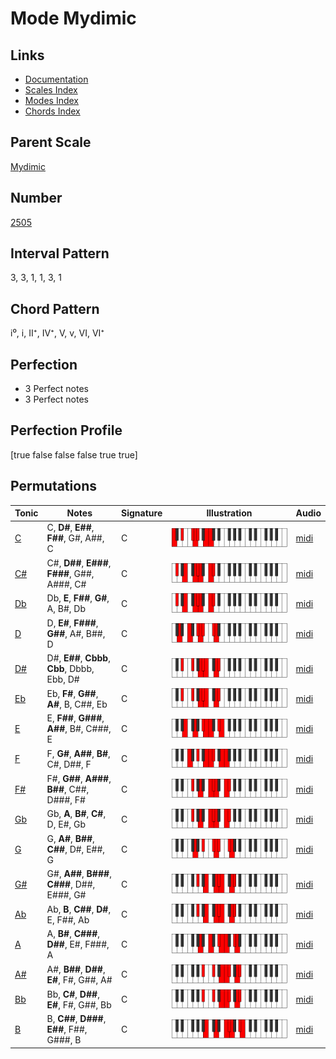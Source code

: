 # Mode Mydimic

## Links

- [Documentation](index.md)
- [Scales Index](Scales.md)
- [Modes Index](Modes.md)
- [Chords Index](Chords.md)

## Parent Scale

[Mydimic](ScaleMydimic.md)

## Number

[2505](https://ianring.com/musictheory/scales/2505)

## Interval Pattern

3, 3, 1, 1, 3, 1

## Chord Pattern

i⁰, i, II⁺, IV⁺, V, v, VI, VI⁺

## Perfection

- 3 Perfect notes
- 3 Perfect notes

## Perfection Profile

[true false false false true true]

## Permutations

| Tonic | Notes | Signature | Illustration | Audio |
|-------|-------|-----------|--------------|-------|
| [C](ModeCNaturalMydimic.md) | C, **D#**, **E##**, **F##**, G#, A##, C | C | ![CNaturalMydimic](ModeCNaturalMydimic.png) | [midi](https://github.com/edipermadi/music/blob/main/docs/ModeCNaturalMydimic.mid?raw=true) |
| [C#](ModeCSharpMydimic.md) | C#, **D##**, **E###**, **F###**, G##, A###, C# | C | ![CSharpMydimic](ModeCSharpMydimic.png) | [midi](https://github.com/edipermadi/music/blob/main/docs/ModeCSharpMydimic.mid?raw=true) |
| [Db](ModeDFlatMydimic.md) | Db, **E**, **F##**, **G#**, A, B#, Db | C | ![DFlatMydimic](ModeDFlatMydimic.png) | [midi](https://github.com/edipermadi/music/blob/main/docs/ModeDFlatMydimic.mid?raw=true) |
| [D](ModeDNaturalMydimic.md) | D, **E#**, **F###**, **G##**, A#, B##, D | C | ![DNaturalMydimic](ModeDNaturalMydimic.png) | [midi](https://github.com/edipermadi/music/blob/main/docs/ModeDNaturalMydimic.mid?raw=true) |
| [D#](ModeDSharpMydimic.md) | D#, **E##**, **Cbbb**, **Cbb**, Dbbb, Ebb, D# | C | ![DSharpMydimic](ModeDSharpMydimic.png) | [midi](https://github.com/edipermadi/music/blob/main/docs/ModeDSharpMydimic.mid?raw=true) |
| [Eb](ModeEFlatMydimic.md) | Eb, **F#**, **G##**, **A#**, B, C##, Eb | C | ![EFlatMydimic](ModeEFlatMydimic.png) | [midi](https://github.com/edipermadi/music/blob/main/docs/ModeEFlatMydimic.mid?raw=true) |
| [E](ModeENaturalMydimic.md) | E, **F##**, **G###**, **A##**, B#, C###, E | C | ![ENaturalMydimic](ModeENaturalMydimic.png) | [midi](https://github.com/edipermadi/music/blob/main/docs/ModeENaturalMydimic.mid?raw=true) |
| [F](ModeFNaturalMydimic.md) | F, **G#**, **A##**, **B#**, C#, D##, F | C | ![FNaturalMydimic](ModeFNaturalMydimic.png) | [midi](https://github.com/edipermadi/music/blob/main/docs/ModeFNaturalMydimic.mid?raw=true) |
| [F#](ModeFSharpMydimic.md) | F#, **G##**, **A###**, **B##**, C##, D###, F# | C | ![FSharpMydimic](ModeFSharpMydimic.png) | [midi](https://github.com/edipermadi/music/blob/main/docs/ModeFSharpMydimic.mid?raw=true) |
| [Gb](ModeGFlatMydimic.md) | Gb, **A**, **B#**, **C#**, D, E#, Gb | C | ![GFlatMydimic](ModeGFlatMydimic.png) | [midi](https://github.com/edipermadi/music/blob/main/docs/ModeGFlatMydimic.mid?raw=true) |
| [G](ModeGNaturalMydimic.md) | G, **A#**, **B##**, **C##**, D#, E##, G | C | ![GNaturalMydimic](ModeGNaturalMydimic.png) | [midi](https://github.com/edipermadi/music/blob/main/docs/ModeGNaturalMydimic.mid?raw=true) |
| [G#](ModeGSharpMydimic.md) | G#, **A##**, **B###**, **C###**, D##, E###, G# | C | ![GSharpMydimic](ModeGSharpMydimic.png) | [midi](https://github.com/edipermadi/music/blob/main/docs/ModeGSharpMydimic.mid?raw=true) |
| [Ab](ModeAFlatMydimic.md) | Ab, **B**, **C##**, **D#**, E, F##, Ab | C | ![AFlatMydimic](ModeAFlatMydimic.png) | [midi](https://github.com/edipermadi/music/blob/main/docs/ModeAFlatMydimic.mid?raw=true) |
| [A](ModeANaturalMydimic.md) | A, **B#**, **C###**, **D##**, E#, F###, A | C | ![ANaturalMydimic](ModeANaturalMydimic.png) | [midi](https://github.com/edipermadi/music/blob/main/docs/ModeANaturalMydimic.mid?raw=true) |
| [A#](ModeASharpMydimic.md) | A#, **B##**, **D##**, **E#**, F#, G##, A# | C | ![ASharpMydimic](ModeASharpMydimic.png) | [midi](https://github.com/edipermadi/music/blob/main/docs/ModeASharpMydimic.mid?raw=true) |
| [Bb](ModeBFlatMydimic.md) | Bb, **C#**, **D##**, **E#**, F#, G##, Bb | C | ![BFlatMydimic](ModeBFlatMydimic.png) | [midi](https://github.com/edipermadi/music/blob/main/docs/ModeBFlatMydimic.mid?raw=true) |
| [B](ModeBNaturalMydimic.md) | B, **C##**, **D###**, **E##**, F##, G###, B | C | ![BNaturalMydimic](ModeBNaturalMydimic.png) | [midi](https://github.com/edipermadi/music/blob/main/docs/ModeBNaturalMydimic.mid?raw=true) |
